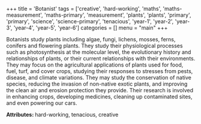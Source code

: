 +++
title = 'Botanist'
tags = ['creative', 'hard-working', 'maths', 'maths-measurement', 'maths-primary', 'measurement', 'plants', 'plants', 'primary', 'primary', 'science', 'science-primary', 'tenacious', 'year-1', 'year-2', 'year-3', 'year-4', 'year-5', 'year-6']
categories = []
menu = "main"
+++

Botanists study plants including algae, fungi, lichens, mosses, ferns, conifers and flowering plants. They study their physiological processes such as photosynthesis at the molecular level, the evolutionary history and relationships of plants, or their current relationships with their environments. They may focus on the agricultural applications of plants used for food, fuel, turf, and cover crops, studying their responses to stresses from pests, disease, and climate variations. They may study the conservation of native species, reducing the invasion of non-native exotic plants, and improving the clean air and erosion protection they provide. Their research is involved in enhancing crops, developing medicines, cleaning up contaminated sites, and even powering our cars.

<strong>Attributes: </strong>hard-working, tenacious, creative
